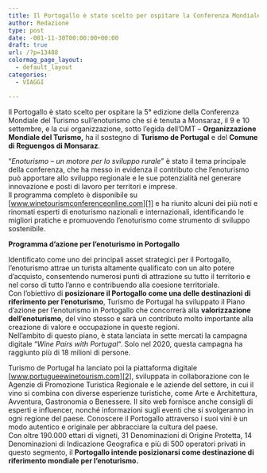 ```yaml
---
title: Il Portogallo è stato scelto per ospitare la Conferenza Mondiale sull’Enoturismo
author: Redazione
type: post
date: -001-11-30T00:00:00+00:00
draft: true
url: /?p=13488
colormag_page_layout:
  - default_layout
categories:
  - VIAGGI

---
```

Il Portogallo è stato scelto per ospitare la 5° edizione della Conferenza Mondiale del Turismo sull’enoturismo che si è tenuta a Monsaraz, il 9 e 10 settembre, e la cui organizzazione, sotto l&#8217;egida dell&#8217;OMT &#8211; **Organizzazione Mondiale del Turismo,** ha il sostegno di **Turismo de Portugal** e del **Comune di Reguengos di Monsaraz**. 

&#8220;_Enoturismo &#8211; un motore per lo sviluppo rurale_&#8221; è stato il tema principale della conferenza, che ha messo in evidenza il contributo che l’enoturismo può apportare allo sviluppo regionale e le sue potenzialità nel generare innovazione e posti di lavoro per territori e imprese.  
Il programma completo è disponibile su [www.winetourismconferenceonline.com][1] e ha riunito alcuni dei più noti e rinomati esperti di enoturismo nazionali e internazionali, identificando le migliori pratiche e promuovendo l&#8217;enoturismo come strumento di sviluppo sostenibile.

**Programma d&#8217;azione per l&#8217;enoturismo in Portogallo**

Identificato come uno dei principali asset strategici per il Portogallo, l&#8217;enoturismo attrae un turista altamente qualificato con un alto potere d&#8217;acquisto, consentendo numerosi punti di attrazione su tutto il territorio e nel corso di tutto l&#8217;anno e contribuendo alla coesione territoriale.  
Con l&#8217;obiettivo di **posizionare il Portogallo come una delle destinazioni di riferimento per l&#8217;enoturismo**, Turismo de Portugal ha sviluppato il Piano d&#8217;azione per l&#8217;enoturismo in Portogallo che concorrerà alla **valorizzazione dell&#8217;enoturismo**, del vino stesso e sarà un contributo molto importante alla creazione di valore e occupazione in queste regioni.  
Nell&#8217;ambito di questo piano, è stata lanciata in sette mercati la campagna digitale &#8220;_Wine Pairs with Portugal_&#8220;. Solo nel 2020, questa campagna ha raggiunto più di 18 milioni di persone.

Turismo de Portugal ha lanciato poi la piattaforma digitale [www.portugueewinetourism.com][2], sviluppata in collaborazione con le Agenzie di Promozione Turistica Regionale e le aziende del settore, in cui il vino si combina con diverse esperienze turistiche, come Arte e Architettura, Avventura, Gastronomia o Benessere. Il sito web fornisce anche consigli di esperti e influencer, nonché informazioni sugli eventi che si svolgeranno in ogni regione del paese. Conoscere il Portogallo attraverso i suoi vini è un modo autentico e originale per abbracciare la cultura del paese.  
Con oltre 190.000 ettari di vigneti, 31 Denominazioni di Origine Protetta, 14 Denominazioni di Indicazione Geografica e più di 500 operatori privati in questo segmento, il **Portogallo intende posizionarsi come destinazione di riferimento mondiale per l&#8217;enoturismo.**

 [1]: http://www.winetourismconferenceonline.com
 [2]: http://www.portugueewinetourism.com